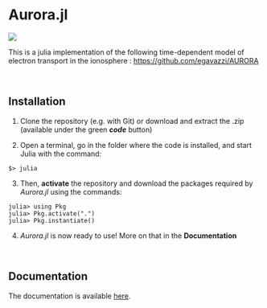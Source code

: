 # Aurora.jl
[![][docs-dev-img]][docs-dev-url]

This is a julia implementation of the following time-dependent model of electron transport in the ionosphere : 
https://github.com/egavazzi/AURORA

<br /> 

## Installation

1. Clone the repository (e.g. with Git) or download and extract the .zip (available under the green _**code**_ button)

2. Open a terminal, go in the folder where the code is installed, and start Julia with the command:
```
$> julia
```

3. Then, **activate** the repository and download the packages required by *Aurora.jl* using the commands:
```julia-repl
julia> using Pkg
julia> Pkg.activate(".")
julia> Pkg.instantiate()
```

4. *Aurora.jl* is now ready to use! More on that in the **Documentation**

<br />

## Documentation
The documentation is available [here](https://egavazzi.github.io/Aurora.jl/dev/).





[docs-dev-img]: https://img.shields.io/badge/docs-dev-blue.svg
[docs-dev-url]: https://egavazzi.github.io/Aurora.jl/dev/
